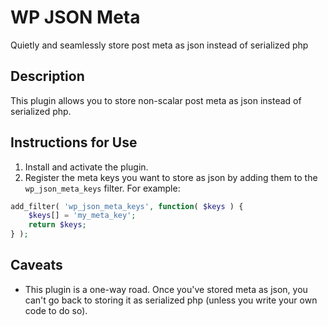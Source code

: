 # WP JSON Meta

Quietly and seamlessly store post meta as json instead of serialized php

## Description

This plugin allows you to store non-scalar post meta as json instead of serialized php.

## Instructions for Use

1. Install and activate the plugin.
2. Register the meta keys you want to store as json by adding them to the `wp_json_meta_keys` filter. For example:

```php
add_filter( 'wp_json_meta_keys', function( $keys ) {
    $keys[] = 'my_meta_key';
    return $keys;
} );
```

## Caveats

* This plugin is a one-way road. Once you've stored meta as json, you can't go back to storing it as serialized php (unless you write your own code to do so).
